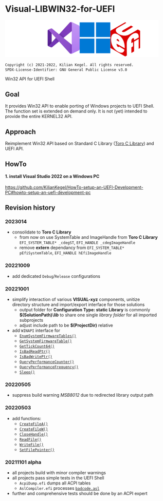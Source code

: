 # Visual-LIBWIN32-for-UEFI
![LOGO](visualWin32API4UefiWide.png)

	Copyright (c) 2021-2022, Kilian Kegel. All rights reserved.
	SPDX-License-Identifier: GNU General Public License v3.0

Win32 API for UEFI Shell

## Goal
It provides Win32 API to enable porting of Windows projects to UEFI Shell.<br>
The function set is extended on demand only. It is not (yet) intended to provide 
the entire KERNEL32 API.

## Approach
Reimplement Win32 API based on Standard C Library ([Toro C Library](https://github.com/KilianKegel/toro-C-Library)) and UEFI API.

## HowTo
#### 1. install Visual Studio 2022 on a Windows PC<br>
https://github.com/KilianKegel/HowTo-setup-an-UEFI-Development-PC#howto-setup-an-uefi-development-pc


## Revision history
### 2023014
* consolidate to **Toro C Library**
    - from now on use SystemTable and ImageHandle from **Toro C Library**
      `EFI_SYSTEM_TABLE* _cdegST`, `EFI_HANDLE _cdegImageHandle`
    - remove **extern** dependancy from `EFI_SYSTEM_TABLE* pEfiSystemTable`, `EFI_HANDLE hEfiImageHandle`
### 20221009
* add dedicated `Debug`/`Release` configurations
### 20221001
* simplify interaction of various **VISUAL-xyz** components, unitize directory structure 
  and import/export interface for those solutions
    * output folder for **Configuration Type: static Library** is commonly **$(SolutionPath)**\\***lib***
      to share one single *library folder* for all imported subprojects
    * adjust include path to be **$(ProjectDir)** relative
* add `WINAPI` interface for 
    * [`EnumSystemFirmwareTables()`](EnumSystemFirmwareTables.c)
    * [`GetSystemFirmwareTable()`](GetSystemFirmwareTable.c)
    * [`GetTickCount64()`](GetTickCount64.c)
    * [`IsBadReadPtr()`](IsBadReadPtr.c)
    * [`IsBadWritePtr()`](IsBadWritePtr.c)
    * [`QueryPerformanceCounter()`](QueryPerformanceCounter.c)
    * [`QueryPerformanceFrequency()`](QueryPerformanceFrequency.c)
    * [`Sleep()`](Sleep.c)
### 20220505
* suppress build warning *MSB8012* due to redirected library output path

### 20220503
* add functions:
   - [`CreateFileA()`](CreateFileA.c)
   - [`CreateFileW()`](CreateFileW.c)
   - [`CloseHandle()`](CloseHandle.c)
   - [`ReadFile()`](ReadFile.c)
   - [`WriteFile()`](WriteFile.c)
   - [`SetFilePointer()`](SetFilePointer.c)

### 20211101 alpha
* all projects build with minor compiler warnings
* all projects pass simple tests in the UEFI Shell
    * `AcpiDump.efi` dumps all ACPI tables
    * `AslCompiler.efi` processes [`badcode.asl`](https://github.com/RehabMan/Intel-iasl/blob/master/tests/misc/badcode.asl)
* further and comprehensive tests should be done by an ACPI expert
